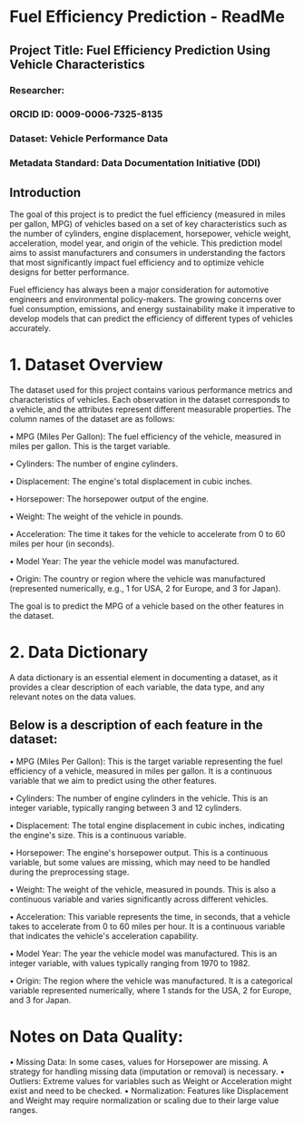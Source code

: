 
# Fuel Efficiency Prediction - ReadMe

## Project Title: Fuel Efficiency Prediction Using Vehicle Characteristics
### Researcher:
### ORCID ID: 0009-0006-7325-8135
### Dataset: Vehicle Performance Data
### Metadata Standard: Data Documentation Initiative (DDI)

## Introduction

The goal of this project is to predict the fuel efficiency (measured in miles per gallon, MPG) of vehicles based on a set of key characteristics such as the number of cylinders, engine displacement, horsepower, vehicle weight, acceleration, model year, and origin of the vehicle. This prediction model aims to assist manufacturers and consumers in understanding the factors that most significantly impact fuel efficiency and to optimize vehicle designs for better performance.

Fuel efficiency has always been a major consideration for automotive engineers and environmental policy-makers. The growing concerns over fuel consumption, emissions, and energy sustainability make it imperative to develop models that can predict the efficiency of different types of vehicles accurately.

# 1. Dataset Overview

The dataset used for this project contains various performance metrics and characteristics of vehicles. Each observation in the dataset corresponds to a vehicle, and the attributes represent different measurable properties.
The column names of the dataset are as follows:

•	MPG (Miles Per Gallon): The fuel efficiency of the vehicle, measured in miles per gallon. This is the target variable.

•	Cylinders: The number of engine cylinders.

•	Displacement: The engine's total displacement in cubic inches.

•	Horsepower: The horsepower output of the engine.

•	Weight: The weight of the vehicle in pounds.

•	Acceleration: The time it takes for the vehicle to accelerate from 0 to 60 miles per hour (in seconds).

•	Model Year: The year the vehicle model was manufactured.

•	Origin: The country or region where the vehicle was manufactured (represented numerically, e.g., 1 for USA, 2 for Europe, and 3 for Japan).

The goal is to predict the MPG of a vehicle based on the other features in the dataset.

# 2. Data Dictionary
A data dictionary is an essential element in documenting a dataset, as it provides a clear description of each variable, the data type, and any relevant notes on the data values.

## Below is a description of each feature in the dataset:
•	MPG (Miles Per Gallon): This is the target variable representing the fuel efficiency of a vehicle, measured in miles per gallon. It is a continuous variable that we aim to predict using the other features.

•	Cylinders: The number of engine cylinders in the vehicle. This is an integer variable, typically ranging between 3 and 12 cylinders.

•	Displacement: The total engine displacement in cubic inches, indicating the engine's size. This is a continuous variable.

•	Horsepower: The engine's horsepower output. This is a continuous variable, but some values are missing, which may need to be handled during the preprocessing stage.

•	Weight: The weight of the vehicle, measured in pounds. This is also a continuous variable and varies significantly across different vehicles.

•	Acceleration: This variable represents the time, in seconds, that a vehicle takes to accelerate from 0 to 60 miles per hour. It is a continuous variable that indicates the vehicle's acceleration capability.

•	Model Year: The year the vehicle model was manufactured. This is an integer variable, with values typically ranging from 1970 to 1982.

•	Origin: The region where the vehicle was manufactured. It is a categorical variable represented numerically, where 1 stands for the USA, 2 for Europe, and 3 for Japan.

# Notes on Data Quality:
•	Missing Data: In some cases, values for Horsepower are missing. A strategy for handling missing data (imputation or removal) is necessary.
•	Outliers: Extreme values for variables such as Weight or Acceleration might exist and need to be checked.
•	Normalization: Features like Displacement and Weight may require normalization or scaling due to their large value ranges.



